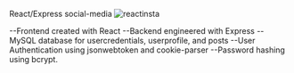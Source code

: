 React/Express social-media
![reactinsta](https://github.com/user-attachments/assets/c0586e87-f1eb-430d-96d3-3c3178c593eb)

--Frontend created with React
--Backend engineered with Express
--MySQL database for usercredentials, userprofile, and posts
--User Authentication using jsonwebtoken and cookie-parser
--Password hashing using bcrypt.
